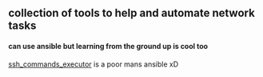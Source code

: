 ## collection of tools to help and automate network tasks
#### can use ansible but learning from the ground up is cool too

[ssh_commands_executor]("./ssh_command_executor/README.md") is a poor mans ansible xD